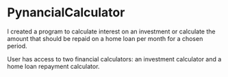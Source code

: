 # PynancialCalculator

I created a program to calculate interest on an investment or calculate the amount that should be repaid on a home loan per month for a chosen period.

User has access to two financial calculators: an investment calculator and a home loan repayment calculator.
